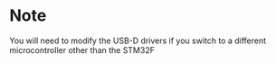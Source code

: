 # Note
You will need to modify the USB-D drivers if you switch to a different microcontroller other than the STM32F
